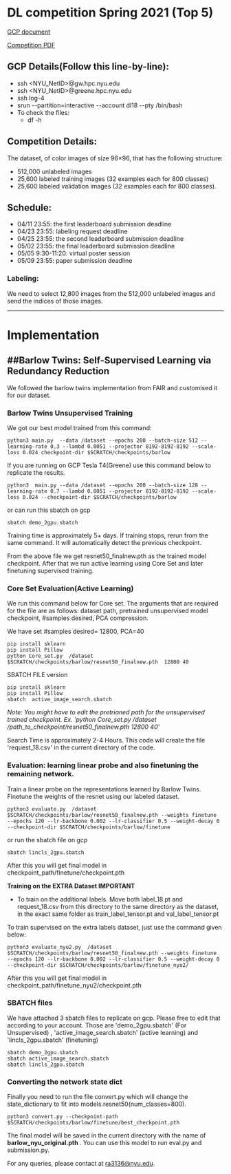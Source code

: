 # DL competition Spring 2021 (Top 5)

[GCP document](https://newclasses.nyu.edu/access/content/attachment/36f46182-ed32-448e-9e54-af9c2f38d6a1/Announcements/088ccc6d-feac-4955-b775-f3e31f5ba631/gcp_1.0.pdf)

[Competition PDF](https://newclasses.nyu.edu/access/content/attachment/36f46182-ed32-448e-9e54-af9c2f38d6a1/Announcements/f2962e19-8b28-409d-a6ad-450f8a842d02/Deep_Learning_2021_1.0.pdf)

## GCP Details(Follow this line-by-line):
  - ssh <NYU_NetID>@gw.hpc.nyu.edu
  - ssh <NYU_NetID>@greene.hpc.nyu.edu
  - ssh log-4
  - srun --partition=interactive --account dl18 --pty /bin/bash 
- To check the files:
  - df -h



## Competition Details:
  The dataset, of color images of size 96×96, that has the following structure:
  - 512,000 unlabeled images
  - 25,600 labeled training images (32 examples each for 800 classes)
  - 25,600 labeled validation images (32 examples each for 800 classes).
  
## Schedule:
  - 04/11 23:55: the first leaderboard submission deadline
  - 04/23 23:55: labeling request deadline
  - 04/25 23:55: the second leaderboard submission deadline
  - 05/02 23:55: the final leaderboard submission deadline
  - 05/05 9:30-11:20: virtual poster session
  - 05/09 23:55: paper submission deadline
  
### Labeling:
  We need to select 12,800 images from the 512,000 unlabeled images and send the indices of those images. 
  
  
--------------------------------------------------------------
# Implementation
  
##Barlow Twins: Self-Supervised Learning via Redundancy Reduction
---------------------------------------------------------------
We followed the barlow twins implementation from FAIR and customised it for our dataset.


### Barlow Twins  Unsupervised Training

We got our best model trained from this command:

```
python3 main.py  --data /dataset --epochs 200 --batch-size 512 --learning-rate 0.3 --lambd 0.0051 --projector 8192-8192-8192 --scale-loss 0.024 checkpoint-dir $SCRATCH/checkpoints/barlow
```

If you are running on GCP Tesla T4(Greene) use this command below to replicate the results.

```
python3  main.py --data /dataset --epochs 200 --batch-size 128 --learning-rate 0.7 --lambd 0.0051 --projector 8192-8192-8192 --scale-loss 0.024 --checkpoint-dir $SCRATCH/checkpoints/barlow
```
or can run this sbatch on gcp

```
sbatch demo_2gpu.sbatch
```


Training time is approximately 5+ days. If training stops, rerun from the same command. It will automatically detect the previous checkpoint.

From the above file we get resnet50_finalnew.pth as the trained model checkpoint. After that we run active learning using Core Set and later finetuning supervised training.

### Core Set Evaluation(Active Learning)
We run this command below for Core set. The arguments that are required for the file are as follows: dataset path, pretrained unsupervised model checkpoint, #samples desired, PCA compression.

We have set #samples desired= 12800, PCA=40

```
pip install sklearn
pip install Pillow
python Core_set.py  /dataset $SCRATCH/checkpoints/barlow/resnet50_finalnew.pth  12800 40
```
SBATCH FILE version

```
pip install sklearn
pip install Pillow
sbatch  active_image_search.sbatch
```
*Note: You might have to edit the pretrianed path for the unsupervised trained checkpoint. Ex. 'python Core_set.py /dataset /path_to_checkpoint/resnet50_finalnew.pth 12800 40'*

Search Time is approximately 2-4 Hours. This code will create the file 'request_18.csv' in the current directory of the code.


### Evaluation: learning linear probe and also finetuning the remaining network.


Train a linear probe on the representations learned by Barlow Twins. Finetune the weights of the resnet using our labeled dataset.
```
python3 evaluate.py  /dataset $SCRATCH/checkpoints/barlow/resnet50_finalnew.pth --weights finetune  --epochs 120 --lr-backbone 0.002 --lr-classifier 0.5 --weight-decay 0 --checkpoint-dir $SCRATCH/checkpoints/barlow/finetune
```
or run the sbatch file on gcp

```
sbatch lincls_2gpu.sbatch
```

After this you will get final model in checkpoint_path/finetune/checkpoint.pth

**Training on the EXTRA Dataset IMPORTANT**
- To train on the additional labels. Move both label_18.pt and request_18.csv from this directory to the same directory as the dataset, in the exact same folder as train_label_tensor.pt and val_label_tensor.pt

To train supervised on the extra labels dataset, just use the command given below:
```
python3 evaluate_nyu2.py  /dataset $SCRATCH/checkpoints/barlow/resnet50_finalnew.pth --weights finetune  --epochs 120 --lr-backbone 0.002 --lr-classifier 0.5 --weight-decay 0 --checkpoint-dir $SCRATCH/checkpoints/barlow/finetune_nyu2/
```

After this you will get final model in checkpoint_path/finetune_nyu2/checkpoint.pth

### SBATCH files

We have attached 3 sbatch files to replicate on gcp. Please free to edit that according to your account. Those are 'demo_2gpu.sbatch' (For Unsupervised) , 'active_image_search.sbatch' (active learning) and 'lincls_2gpu.sbatch' (finetuning)

```
sbatch demo_2gpu.sbatch
sbatch active_image_search.sbatch
sbatch lincls_2gpu.sbatch
```

### Converting the network state dict

Finally you need to run the file convert.py which will change the state_dictionary to fit into models.resnet50(num_classes=800).

```
python3 convert.py --checkpoint-path $SCRATCH/checkpoints/barlow/finetune/best_checkpoint.pth
```

The final model will be saved in the current directory with the name of **barlow_nyu_original.pth** . You can use this model to run eval.py and submission.py.


For any queries, please contact at ra3136@nyu.edu.



